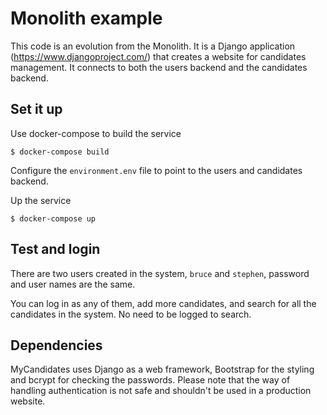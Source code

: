 Monolith example
=======

This code is an evolution from the Monolith. It is a Django application (https://www.djangoproject.com/) that creates a website for candidates management. It connects to both the users backend and the candidates backend.

Set it up
------

Use docker-compose to build the service

    $ docker-compose build

Configure the `environment.env` file to point to the users and candidates backend.


Up the service

    $ docker-compose up


Test and login
------

There are two users created in the system, `bruce` and `stephen`, password and user names are the same.

You can log in as any of them, add more candidates, and search for all the candidates in the system. No need to be logged to search.


Dependencies
------

MyCandidates uses Django as a web framework, Bootstrap for the styling and bcrypt for checking the passwords. Please note that the way of handling authentication is not safe and shouldn't be used in a production website.
